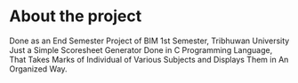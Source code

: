 # About the project
Done as an End Semester Project of BIM 1st Semester, Tribhuwan University\
Just a Simple Scoresheet Generator Done in C Programming Language, That Takes Marks of Individual of Various Subjects and Displays Them in An Organized Way.
